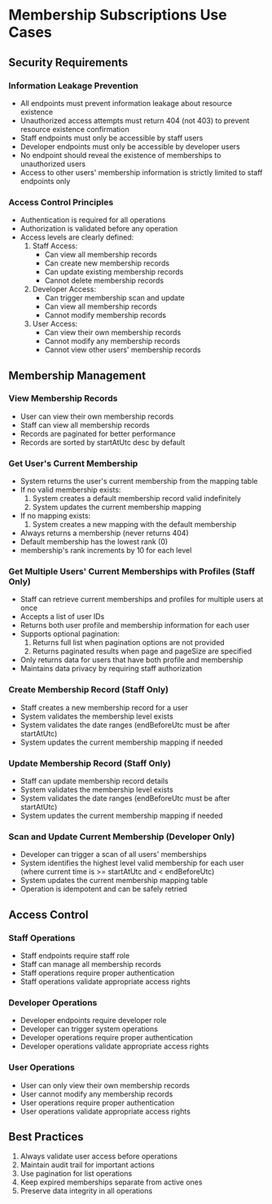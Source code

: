 # Membership Subscriptions Use Cases

## Security Requirements

### Information Leakage Prevention
- All endpoints must prevent information leakage about resource existence
- Unauthorized access attempts must return 404 (not 403) to prevent resource existence confirmation
- Staff endpoints must only be accessible by staff users
- Developer endpoints must only be accessible by developer users
- No endpoint should reveal the existence of memberships to unauthorized users
- Access to other users' membership information is strictly limited to staff endpoints only

### Access Control Principles
- Authentication is required for all operations
- Authorization is validated before any operation
- Access levels are clearly defined:
  1. Staff Access:
     - Can view all membership records
     - Can create new membership records
     - Can update existing membership records
     - Cannot delete membership records
  2. Developer Access:
     - Can trigger membership scan and update
     - Can view all membership records
     - Cannot modify membership records
  3. User Access:
     - Can view their own membership records
     - Cannot modify any membership records
     - Cannot view other users' membership records

## Membership Management

### View Membership Records
- User can view their own membership records
- Staff can view all membership records
- Records are paginated for better performance
- Records are sorted by startAtUtc desc by default

### Get User's Current Membership
- System returns the user's current membership from the mapping table
- If no valid membership exists:
  1. System creates a default membership record valid indefinitely
  2. System updates the current membership mapping
- If no mapping exists:
  1. System creates a new mapping with the default membership
- Always returns a membership (never returns 404)
- Default membership has the lowest rank (0)
- membership's rank increments by 10 for each level

### Get Multiple Users' Current Memberships with Profiles (Staff Only)
- Staff can retrieve current memberships and profiles for multiple users at once
- Accepts a list of user IDs
- Returns both user profile and membership information for each user
- Supports optional pagination:
  1. Returns full list when pagination options are not provided
  2. Returns paginated results when page and pageSize are specified
- Only returns data for users that have both profile and membership
- Maintains data privacy by requiring staff authorization

### Create Membership Record (Staff Only)
- Staff creates a new membership record for a user
- System validates the membership level exists
- System validates the date ranges (endBeforeUtc must be after startAtUtc)
- System updates the current membership mapping if needed

### Update Membership Record (Staff Only)
- Staff can update membership record details
- System validates the membership level exists
- System validates the date ranges (endBeforeUtc must be after startAtUtc)
- System updates the current membership mapping if needed

### Scan and Update Current Membership (Developer Only)
- Developer can trigger a scan of all users' memberships
- System identifies the highest level valid membership for each user (where current time is >= startAtUtc and < endBeforeUtc)
- System updates the current membership mapping table
- Operation is idempotent and can be safely retried

## Access Control

### Staff Operations
- Staff endpoints require staff role
- Staff can manage all membership records
- Staff operations require proper authentication
- Staff operations validate appropriate access rights

### Developer Operations
- Developer endpoints require developer role
- Developer can trigger system operations
- Developer operations require proper authentication
- Developer operations validate appropriate access rights

### User Operations
- User can only view their own membership records
- User cannot modify any membership records
- User operations require proper authentication
- User operations validate appropriate access rights

## Best Practices

1. Always validate user access before operations
2. Maintain audit trail for important actions
3. Use pagination for list operations
4. Keep expired memberships separate from active ones
5. Preserve data integrity in all operations 
